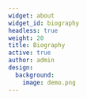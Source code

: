 ```yaml
---
widget: about
widget_id: biography
headless: true
weight: 20
title: Biography
active: true
author: admin
design:
  background:
    image: demo.png
---
```

